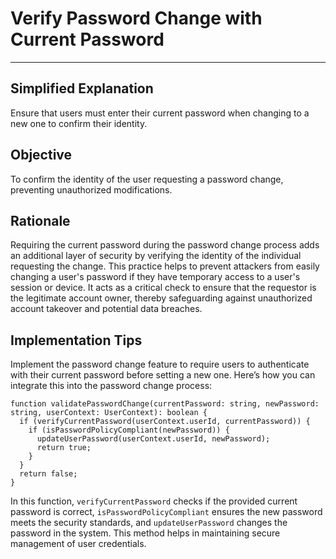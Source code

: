 # Verify Password Change with Current Password

---

## Simplified Explanation

Ensure that users must enter their current password when changing to a new one to confirm their identity.

## Objective

To confirm the identity of the user requesting a password change, preventing unauthorized modifications.

## Rationale

Requiring the current password during the password change process adds an additional layer of security by verifying the identity of the individual requesting the change. This practice helps to prevent attackers from easily changing a user's password if they have temporary access to a user's session or device. It acts as a critical check to ensure that the requestor is the legitimate account owner, thereby safeguarding against unauthorized account takeover and potential data breaches.

## Implementation Tips

Implement the password change feature to require users to authenticate with their current password before setting a new one. Here’s how you can integrate this into the password change process:

```plaintext
function validatePasswordChange(currentPassword: string, newPassword: string, userContext: UserContext): boolean {
  if (verifyCurrentPassword(userContext.userId, currentPassword)) {
    if (isPasswordPolicyCompliant(newPassword)) {
      updateUserPassword(userContext.userId, newPassword);
      return true;
    }
  }
  return false;
}
```

In this function, `verifyCurrentPassword` checks if the provided current password is correct, `isPasswordPolicyCompliant` ensures the new password meets the security standards, and `updateUserPassword` changes the password in the system. This method helps in maintaining secure management of user credentials.

